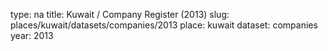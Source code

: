 type: na
title: Kuwait / Company Register (2013)
slug: places/kuwait/datasets/companies/2013
place: kuwait
dataset: companies
year: 2013
